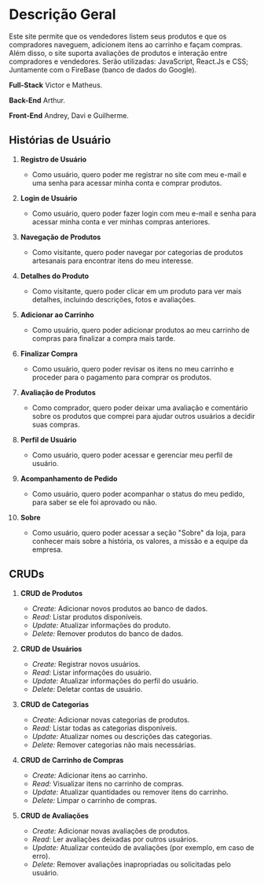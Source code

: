 # Descrição Geral

Este site permite que os vendedores listem seus produtos e que os compradores naveguem, adicionem itens ao carrinho e façam compras. Além disso, o site suporta avaliações de produtos e interação entre compradores e vendedores.
Serão utilizadas: JavaScript, React.Js e CSS; Juntamente com o  FireBase (banco de dados do Google).

**Full-Stack**
Victor e Matheus.

**Back-End**
Arthur.

**Front-End**
Andrey, Davi e Guilherme.

## Histórias de Usuário

1. **Registro de Usuário**
   - Como usuário, quero poder me registrar no site com meu e-mail e uma senha para acessar minha conta e comprar produtos.

2. **Login de Usuário**
   - Como usuário, quero poder fazer login com meu e-mail e senha para acessar minha conta e ver minhas compras anteriores.

3. **Navegação de Produtos**
   - Como visitante, quero poder navegar por categorias de produtos artesanais para encontrar itens do meu interesse.

4. **Detalhes do Produto**
   - Como visitante, quero poder clicar em um produto para ver mais detalhes, incluindo descrições, fotos e avaliações.

5. **Adicionar ao Carrinho**
   - Como usuário, quero poder adicionar produtos ao meu carrinho de compras para finalizar a compra mais tarde.

6. **Finalizar Compra**
   - Como usuário, quero poder revisar os itens no meu carrinho e proceder para o pagamento para comprar os produtos.

7. **Avaliação de Produtos**
   - Como comprador, quero poder deixar uma avaliação e comentário sobre os produtos que comprei para ajudar outros usuários a decidir suas compras.

8. **Perfil de Usuário**
   - Como usuário, quero poder acessar e gerenciar meu perfil de usuário.

9. **Acompanhamento de Pedido**
   - Como usuário, quero poder acompanhar o status do meu pedido, para saber se ele foi aprovado ou não.

10. **Sobre**
    - Como usuário, quero poder acessar a seção "Sobre" da loja, para conhecer mais sobre a história, os valores, a missão e a equipe da empresa.

## CRUDs

1. **CRUD de Produtos**
   - *Create:* Adicionar novos produtos ao banco de dados.
   - *Read:* Listar produtos disponíveis.
   - *Update:* Atualizar informações do produto.
   - *Delete:* Remover produtos do banco de dados.

2. **CRUD de Usuários**
   - *Create:* Registrar novos usuários.
   - *Read:* Listar informações do usuário.
   - *Update:* Atualizar informações do perfil do usuário.
   - *Delete:* Deletar contas de usuário.

3. **CRUD de Categorias**
   - *Create:* Adicionar novas categorias de produtos.
   - *Read:* Listar todas as categorias disponíveis.
   - *Update:* Atualizar nomes ou descrições das categorias.
   - *Delete:* Remover categorias não mais necessárias.

4. **CRUD de Carrinho de Compras**
   - *Create:* Adicionar itens ao carrinho.
   - *Read:* Visualizar itens no carrinho de compras.
   - *Update:* Atualizar quantidades ou remover itens do carrinho.
   - *Delete:* Limpar o carrinho de compras.

5. **CRUD de Avaliações**
   - *Create:* Adicionar novas avaliações de produtos.
   - *Read:* Ler avaliações deixadas por outros usuários.
   - *Update:* Atualizar conteúdo de avaliações (por exemplo, em caso de erro).
   - *Delete:* Remover avaliações inapropriadas ou solicitadas pelo usuário.
 
